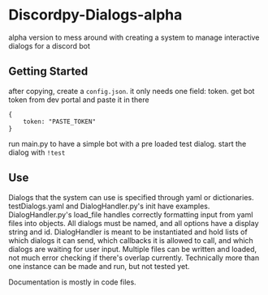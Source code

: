 # Discordpy-Dialogs-alpha
alpha version to mess around with creating a system to manage interactive dialogs for a discord bot


## Getting Started
after copying, create a `config.json`. it only needs one field: token. get bot token from dev portal and paste it in there
```
{
    token: "PASTE_TOKEN"
}
```
run main.py to have a simple bot with a pre loaded test dialog. start the dialog with `!test`


## Use
Dialogs that the system can use is specified through yaml or dictionaries. testDialogs.yaml and DialogHandler.py's init have examples. DialogHandler.py's load_file handles correctly formatting input from yaml files into objects. All dialogs must be named, and all options have a display string and id. 
DialogHandler is meant to be instantiated and hold lists of which dialogs it can send, which callbacks it is allowed to call, and which dialogs are waiting for user input. Multiple files can be written and loaded, not much error checking if there's overlap currently. Technically more than one instance can be made and run, but not tested yet.


Documentation is mostly in code files. 
